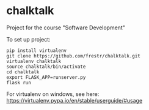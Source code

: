 # chalktalk
Project for the course "Software Development"

To set up project:

```
pip install virtualenv
git clone https://github.com/frestr/chalktalk.git
virtualenv chalktalk
source chalktalk/bin/activate
cd chalktalk
export FLASK_APP=runserver.py
flask run
```

For virtualenv on windows, see here: https://virtualenv.pypa.io/en/stable/userguide/#usage
